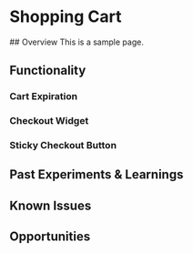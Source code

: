 # Shopping Cart

## Overview
This is a sample page.

## Functionality

### Cart Expiration

### Checkout Widget

### Sticky Checkout Button


## Past Experiments & Learnings

## Known Issues

## Opportunities
